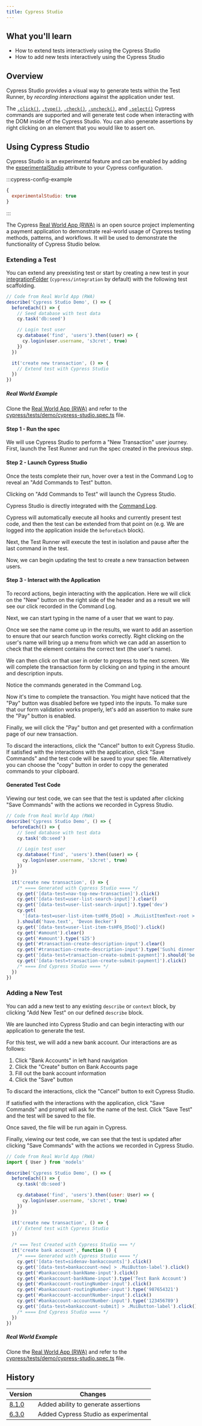 ```yaml
---
title: Cypress Studio
---
```


<Alert type="info">

## <Icon name="graduation-cap"></Icon> What you'll learn

- How to extend tests interactively using the Cypress Studio
- How to add new tests interactively using the Cypress Studio

</Alert>

## Overview

Cypress Studio provides a visual way to generate tests within the Test Runner,
by _recording interactions_ against the application under test.

The [`.click()`](/api/commands/click), [`.type()`](/api/commands/type),
[`.check()`](/api/commands/check), [`.uncheck()`](/api/commands/uncheck), and
[`.select()`](/api/commands/select) Cypress commands are supported and will
generate test code when interacting with the DOM inside of the Cypress Studio.
You can also generate assertions by right clicking on an element that you would
like to assert on.

## Using Cypress Studio

<Alert type="info">

Cypress Studio is an experimental feature and can be enabled by adding the
[experimentalStudio](/guides/references/experiments) attribute to your Cypress
configuration.

</Alert>

:::cypress-config-example

```js
{
  experimentalStudio: true
}
```

:::

The Cypress <Icon name="github"></Icon>
[Real World App (RWA)](https://github.com/cypress-io/cypress-realworld-app) is
an open source project implementing a payment application to demonstrate
real-world usage of Cypress testing methods, patterns, and workflows. It will be
used to demonstrate the functionality of Cypress Studio below.

### Extending a Test

You can extend any preexisting test or start by creating a new test in your
[integrationFolder](/guides/references/configuration#Folders-Files)
(`cypress/integration` by default) with the following test scaffolding.

```js
// Code from Real World App (RWA)
describe('Cypress Studio Demo', () => {
  beforeEach(() => {
    // Seed database with test data
    cy.task('db:seed')

    // Login test user
    cy.database('find', 'users').then((user) => {
      cy.login(user.username, 's3cret', true)
    })
  })

  it('create new transaction', () => {
    // Extend test with Cypress Studio
  })
})
```

<Alert type="info">

##### <Icon name="graduation-cap"></Icon> Real World Example

Clone the <Icon name="github"></Icon>
[Real World App (RWA)](https://github.com/cypress-io/cypress-realworld-app) and
refer to the
[cypress/tests/demo/cypress-studio.spec.ts](https://github.com/cypress-io/cypress-realworld-app/blob/develop/cypress/tests/demo/cypress-studio.spec.ts)
file.

</Alert>

#### Step 1 - Run the spec

We will use Cypress Studio to perform a "New Transaction" user journey. First,
launch the Test Runner and run the spec created in the previous step.

<DocsImage src="/img/guides/cypress-studio/run-spec-1.png" alt="Cypress Studio" no-border></DocsImage>

#### Step 2 - Launch Cypress Studio

Once the tests complete their run, hover over a test in the Command Log to
reveal an "Add Commands to Test" button.

Clicking on "Add Commands to Test" will launch the Cypress Studio.

<Alert type="info">

Cypress Studio is directly integrated with the
[Command Log](/guides/core-concepts/cypress-app#Command-Log).

</Alert>

<DocsImage src="/img/guides/cypress-studio/extend-activate-studio.png" alt="Activate Cypress Studio" no-border></DocsImage>

<Alert type="success">

Cypress will automatically execute all hooks and currently present test code,
and then the test can be extended from that point on (e.g. We are logged into
the application inside the `beforeEach` block).

</Alert>

Next, the Test Runner will execute the test in isolation and pause after the
last command in the test.

<DocsImage src="/img/guides/cypress-studio/extend-ready.png" alt="Cypress Studio Ready" no-border></DocsImage>

Now, we can begin updating the test to create a new transaction between users.

#### Step 3 - Interact with the Application

To record actions, begin interacting with the application. Here we will click on
the "New" button on the right side of the header and as a result we will see our
click recorded in the Command Log.

<DocsImage src="/img/guides/cypress-studio/extend-click-new-transaction.png" alt="Cypress Studio Recording Click" no-border></DocsImage>

Next, we can start typing in the name of a user that we want to pay.

<DocsImage src="/img/guides/cypress-studio/extend-type-user-name.png" alt="Cypress Studio Recording Type" no-border></DocsImage>

Once we see the name come up in the results, we want to add an assertion to
ensure that our search function works correctly. Right clicking on the user's
name will bring up a menu from which we can add an assertion to check that the
element contains the correct text (the user's name).

<DocsImage src="/img/guides/cypress-studio/extend-assert-user-name.png" alt="Cypress Studio Add Assertion" no-border></DocsImage>

We can then click on that user in order to progress to the next screen. We will
complete the transaction form by clicking on and typing in the amount and
description inputs.

<DocsImage src="/img/guides/cypress-studio/extend-type-transaction-form.png" alt="Cypress Studio Recording Type" no-border></DocsImage>

<Alert type="success">Notice the commands generated in the Command Log.</Alert>

Now it's time to complete the transaction. You might have noticed that the "Pay"
button was disabled before we typed into the inputs. To make sure that our form
validation works properly, let's add an assertion to make sure the "Pay" button
is enabled.

<DocsImage src="/img/guides/cypress-studio/extend-assert-button-enabled.png" alt="Cypress Studio Add Assertion" no-border></DocsImage>

Finally, we will click the "Pay" button and get presented with a confirmation
page of our new transaction.

<DocsImage src="/img/guides/cypress-studio/extend-save-test.png" alt="Cypress Studio Save Commands" no-border></DocsImage>

To discard the interactions, click the "Cancel" button to exit Cypress Studio.
If satisfied with the interactions with the application, click "Save Commands"
and the test code will be saved to your spec file. Alternatively you can choose
the "copy" button in order to copy the generated commands to your clipboard.

#### Generated Test Code

Viewing our test code, we can see that the test is updated after clicking "Save
Commands" with the actions we recorded in Cypress Studio.

```js
// Code from Real World App (RWA)
describe('Cypress Studio Demo', () => {
  beforeEach(() => {
    // Seed database with test data
    cy.task('db:seed')

    // Login test user
    cy.database('find', 'users').then((user) => {
      cy.login(user.username, 's3cret', true)
    })
  })

  it('create new transaction', () => {
    /* ==== Generated with Cypress Studio ==== */
    cy.get('[data-test=nav-top-new-transaction]').click()
    cy.get('[data-test=user-list-search-input]').clear()
    cy.get('[data-test=user-list-search-input]').type('dev')
    cy.get(
      '[data-test=user-list-item-tsHF6_D5oQ] > .MuiListItemText-root > .MuiListItemText-primary'
    ).should('have.text', 'Devon Becker')
    cy.get('[data-test=user-list-item-tsHF6_D5oQ]').click()
    cy.get('#amount').clear()
    cy.get('#amount').type('$25')
    cy.get('#transaction-create-description-input').clear()
    cy.get('#transaction-create-description-input').type('Sushi dinner')
    cy.get('[data-test=transaction-create-submit-payment]').should('be.enabled')
    cy.get('[data-test=transaction-create-submit-payment]').click()
    /* ==== End Cypress Studio ==== */
  })
})
```

### Adding a New Test

You can add a new test to any existing `describe` or `context` block, by
clicking "Add New Test" on our defined `describe` block.

<DocsImage src="/img/guides/cypress-studio/add-test-1.png" alt="Cypress Studio Add Test" no-border></DocsImage>

We are launched into Cypress Studio and can begin interacting with our
application to generate the test.

For this test, we will add a new bank account. Our interactions are as follows:

1. Click "Bank Accounts" in left hand navigation
   <DocsImage src="/img/guides/cypress-studio/add-test-2.png" alt="Cypress Studio Begin Add Test" no-border></DocsImage>
2. Click the "Create" button on Bank Accounts page
   <DocsImage src="/img/guides/cypress-studio/add-test-create.png" alt="Cypress Studio Add Test Create Bank Account" no-border></DocsImage>
3. Fill out the bank account information
   <DocsImage src="/img/guides/cypress-studio/add-test-form-complete.png" alt="Cypress Studio Add Test Complete Bank Account Form" no-border></DocsImage>
4. Click the "Save" button
   <DocsImage src="/img/guides/cypress-studio/add-test-form-saving.png" alt="Cypress Studio Add Test Saving Bank Account" no-border></DocsImage>

To discard the interactions, click the "Cancel" button to exit Cypress Studio.

If satisfied with the interactions with the application, click "Save Commands"
and prompt will ask for the name of the test. Click "Save Test" and the test
will be saved to the file.

<DocsImage src="/img/guides/cypress-studio/add-test-save-test.png" alt="Cypress Studio Add Test Completed Run" no-border></DocsImage>

Once saved, the file will be run again in Cypress.

<DocsImage src="/img/guides/cypress-studio/add-test-final.png" alt="Cypress Studio Add Test Completed Run" no-border></DocsImage>

Finally, viewing our test code, we can see that the test is updated after
clicking "Save Commands" with the actions we recorded in Cypress Studio.

```js
// Code from Real World App (RWA)
import { User } from 'models'

describe('Cypress Studio Demo', () => {
  beforeEach(() => {
    cy.task('db:seed')

    cy.database('find', 'users').then((user: User) => {
      cy.login(user.username, 's3cret', true)
    })
  })

  it('create new transaction', () => {
    // Extend test with Cypress Studio
  })

  /* === Test Created with Cypress Studio === */
  it('create bank account', function () {
    /* ==== Generated with Cypress Studio ==== */
    cy.get('[data-test=sidenav-bankaccounts]').click()
    cy.get('[data-test=bankaccount-new] > .MuiButton-label').click()
    cy.get('#bankaccount-bankName-input').click()
    cy.get('#bankaccount-bankName-input').type('Test Bank Account')
    cy.get('#bankaccount-routingNumber-input').click()
    cy.get('#bankaccount-routingNumber-input').type('987654321')
    cy.get('#bankaccount-accountNumber-input').click()
    cy.get('#bankaccount-accountNumber-input').type('123456789')
    cy.get('[data-test=bankaccount-submit] > .MuiButton-label').click()
    /* ==== End Cypress Studio ==== */
  })
})
```

<Alert type="info">

##### <Icon name="graduation-cap"></Icon> Real World Example

Clone the <Icon name="github"></Icon>
[Real World App (RWA)](https://github.com/cypress-io/cypress-realworld-app) and
refer to the
[cypress/tests/demo/cypress-studio.spec.ts](https://github.com/cypress-io/cypress-realworld-app/blob/develop/cypress/tests/demo/cypress-studio.spec.ts)
file.

</Alert>

## History

| Version                                     | Changes                              |
| ------------------------------------------- | ------------------------------------ |
| [8.1.0](/guides/references/changelog#8-1-0) | Added ability to generate assertions |
| [6.3.0](/guides/references/changelog#6-3-0) | Added Cypress Studio as experimental |

